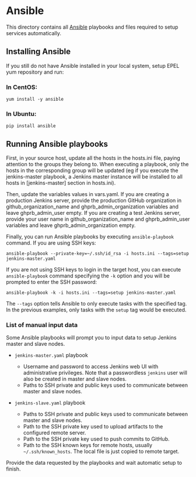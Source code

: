 # Ansible

This directory contains all [Ansible](http://docs.ansible.com/) playbooks and
files required to setup services automatically.

## Installing Ansible

If you still do not have Ansible installed in your local system, setup EPEL yum
repository and run:

### In CentOS:
`yum install -y ansible`

### In Ubuntu:
`pip install ansible`

## Running Ansible playbooks

First, in your source host, update all the hosts in the hosts.ini file, paying attention to the groups they belong to. 
When executing a playbook, only the hosts in the corresponding group will be updated (eg if you 
execute the jenkins-master playbook, a Jenkins master instance will be installed to all
hosts in [jenkins-master] section in hosts.ini).

Then, update the variables values in vars.yaml. If you are creating a production
Jenkins server, provide the production GitHub organization in github_organization_name
and ghprb_admin_organization variables and leave ghprb_admin_user empty. If you 
are creating a test Jenkins server, provide your user name in github_organization_name
and ghprb_admin_user variables and leave ghprb_admin_organization empty.

Finally, you can run Ansible playbooks by executing `ansible-playbook` command.
If you are using SSH keys:

`ansible-playbook --private-key=~/.ssh/id_rsa -i hosts.ini --tags=setup
                  jenkins-master.yaml`

If you are not using SSH keys to login in the target host, you can execute
`ansible-playbook` command specifying the `-k` option and you will be prompted
to enter the SSH password:

`ansible-playbook -k -i hosts.ini --tags=setup
                  jenkins-master.yaml`

The `--tags` option tells Ansible to only execute tasks with the specified tag.
In the previous examples, only tasks with the `setup` tag would be executed.

### List of manual input data

Some Ansible playbooks will prompt you to input data to setup Jenkins master and slave nodes.

- `jenkins-master.yaml` playbook

	- Username and password to access Jenkins web UI with administrative privileges. Note that
a passwordless `jenkins` user will also be created in master and slave nodes.
	- Paths to SSH private and public keys used to communicate between master and slave nodes.

- `jenkins-slave.yaml` playbook

	- Paths to SSH private and public keys used to communicate between master and slave nodes.
	- Path to the SSH private key used to upload 
artifacts to the configured remote server.
	- Path to the SSH private key used to push commits to GitHub.
	- Path to the SSH known keys for remote hosts, usually `~/.ssh/known_hosts`. 
The local file is just copied to remote target.

Provide the data requested by the playbooks and wait automatic setup to finish.
